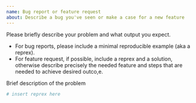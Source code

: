 ```yaml
---
name: Bug report or feature request
about: Describe a bug you've seen or make a case for a new feature
---
```


Please briefly describe your problem and what output you expect.

+ For bug reports, please include a minimal reproducible example (aka a reprex).
+ For feature request, if possible, include a reprex and a solution, otherwise describe precisely the needed feature and steps that are needed to achieve desired outco,e. 


Brief description of the problem

```r
# insert reprex here
```

